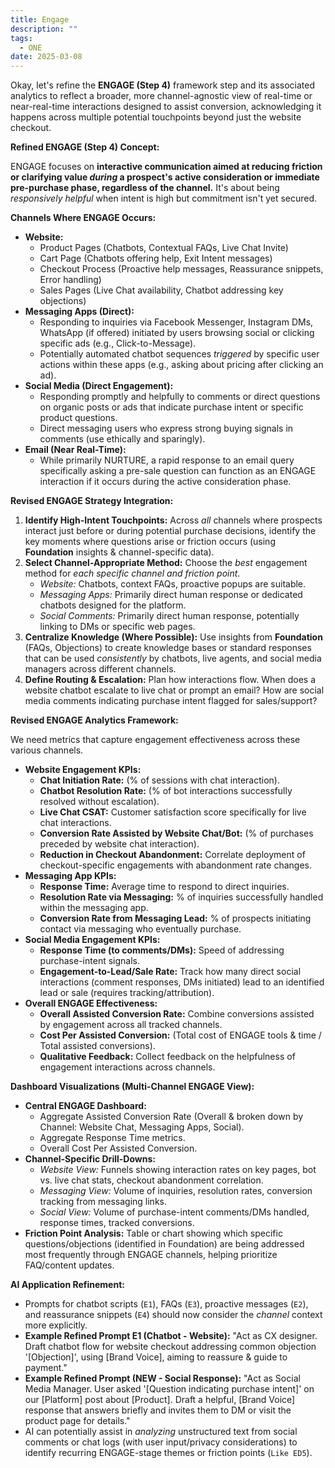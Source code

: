 ```yaml
---
title: Engage
description: ""
tags:
  - ONE
date: 2025-03-08
---
```


Okay, let's refine the **ENGAGE (Step 4)** framework step and its associated analytics to reflect a broader, more channel-agnostic view of real-time or near-real-time interactions designed to assist conversion, acknowledging it happens across multiple potential touchpoints beyond just the website checkout.

**Refined ENGAGE (Step 4) Concept:**

ENGAGE focuses on **interactive communication aimed at reducing friction or clarifying value _during_ a prospect's active consideration or immediate pre-purchase phase, regardless of the channel.** It's about being _responsively helpful_ when intent is high but commitment isn't yet secured.

**Channels Where ENGAGE Occurs:**

- **Website:**
  - Product Pages (Chatbots, Contextual FAQs, Live Chat Invite)
  - Cart Page (Chatbots offering help, Exit Intent messages)
  - Checkout Process (Proactive help messages, Reassurance snippets, Error handling)
  - Sales Pages (Live Chat availability, Chatbot addressing key objections)
- **Messaging Apps (Direct):**
  - Responding to inquiries via Facebook Messenger, Instagram DMs, WhatsApp (if offered) initiated by users browsing social or clicking specific ads (e.g., Click-to-Message).
  - Potentially automated chatbot sequences _triggered_ by specific user actions within these apps (e.g., asking about pricing after clicking an ad).
- **Social Media (Direct Engagement):**
  - Responding promptly and helpfully to comments or direct questions on organic posts or ads that indicate purchase intent or specific product questions.
  - Direct messaging users who express strong buying signals in comments (use ethically and sparingly).
- **Email (Near Real-Time):**
  - While primarily NURTURE, a rapid response to an email query specifically asking a pre-sale question can function as an ENGAGE interaction if it occurs during the active consideration phase.

**Revised ENGAGE Strategy Integration:**

1.  **Identify High-Intent Touchpoints:** Across _all_ channels where prospects interact just before or during potential purchase decisions, identify the key moments where questions arise or friction occurs (using **Foundation** insights & channel-specific data).
2.  **Select Channel-Appropriate Method:** Choose the _best_ engagement method for _each specific channel and friction point_.
    - _Website:_ Chatbots, context FAQs, proactive popups are suitable.
    - _Messaging Apps:_ Primarily direct human response or dedicated chatbots designed for the platform.
    - _Social Comments:_ Primarily direct human response, potentially linking to DMs or specific web pages.
3.  **Centralize Knowledge (Where Possible):** Use insights from **Foundation** (FAQs, Objections) to create knowledge bases or standard responses that can be used _consistently_ by chatbots, live agents, and social media managers across different channels.
4.  **Define Routing & Escalation:** Plan how interactions flow. When does a website chatbot escalate to live chat or prompt an email? How are social media comments indicating purchase intent flagged for sales/support?

**Revised ENGAGE Analytics Framework:**

We need metrics that capture engagement effectiveness across these various channels.

- **Website Engagement KPIs:**
  - **Chat Initiation Rate:** (% of sessions with chat interaction).
  - **Chatbot Resolution Rate:** (% of bot interactions successfully resolved without escalation).
  - **Live Chat CSAT:** Customer satisfaction score specifically for live chat interactions.
  - **Conversion Rate Assisted by Website Chat/Bot:** (% of purchases preceded by website chat interaction).
  - **Reduction in Checkout Abandonment:** Correlate deployment of checkout-specific engagements with abandonment rate changes.
- **Messaging App KPIs:**
  - **Response Time:** Average time to respond to direct inquiries.
  - **Resolution Rate via Messaging:** % of inquiries successfully handled within the messaging app.
  - **Conversion Rate from Messaging Lead:** % of prospects initiating contact via messaging who eventually purchase.
- **Social Media Engagement KPIs:**
  - **Response Time (to comments/DMs):** Speed of addressing purchase-intent signals.
  - **Engagement-to-Lead/Sale Rate:** Track how many direct social interactions (comment responses, DMs initiated) lead to an identified lead or sale (requires tracking/attribution).
- **Overall ENGAGE Effectiveness:**
  - **Overall Assisted Conversion Rate:** Combine conversions assisted by engagement across all tracked channels.
  - **Cost Per Assisted Conversion:** (Total cost of ENGAGE tools & time / Total assisted conversions).
  - **Qualitative Feedback:** Collect feedback on the helpfulness of engagement interactions across channels.

**Dashboard Visualizations (Multi-Channel ENGAGE View):**

- **Central ENGAGE Dashboard:**
  - Aggregate Assisted Conversion Rate (Overall & broken down by Channel: Website Chat, Messaging Apps, Social).
  - Aggregate Response Time metrics.
  - Overall Cost Per Assisted Conversion.
- **Channel-Specific Drill-Downs:**
  - _Website View:_ Funnels showing interaction rates on key pages, bot vs. live chat stats, checkout abandonment correlation.
  - _Messaging View:_ Volume of inquiries, resolution rates, conversion tracking from messaging links.
  - _Social View:_ Volume of purchase-intent comments/DMs handled, response times, tracked conversions.
- **Friction Point Analysis:** Table or chart showing which specific questions/objections (identified in Foundation) are being addressed most frequently through ENGAGE channels, helping prioritize FAQ/content updates.

**AI Application Refinement:**

- Prompts for chatbot scripts (`E1`), FAQs (`E3`), proactive messages (`E2`), and reassurance snippets (`E4`) should now consider the _channel_ context more explicitly.
- **Example Refined Prompt E1 (Chatbot - Website):** "Act as CX designer. Draft chatbot flow for website checkout addressing common objection '[Objection]', using [Brand Voice], aiming to reassure & guide to payment."
- **Example Refined Prompt (NEW - Social Response):** "Act as Social Media Manager. User asked '[Question indicating purchase intent]' on our [Platform] post about [Product]. Draft a helpful, [Brand Voice] response that answers briefly and invites them to DM or visit the product page for details."
- AI can potentially assist in _analyzing_ unstructured text from social comments or chat logs (with user input/privacy considerations) to identify recurring ENGAGE-stage themes or friction points (`Like ED5`).
